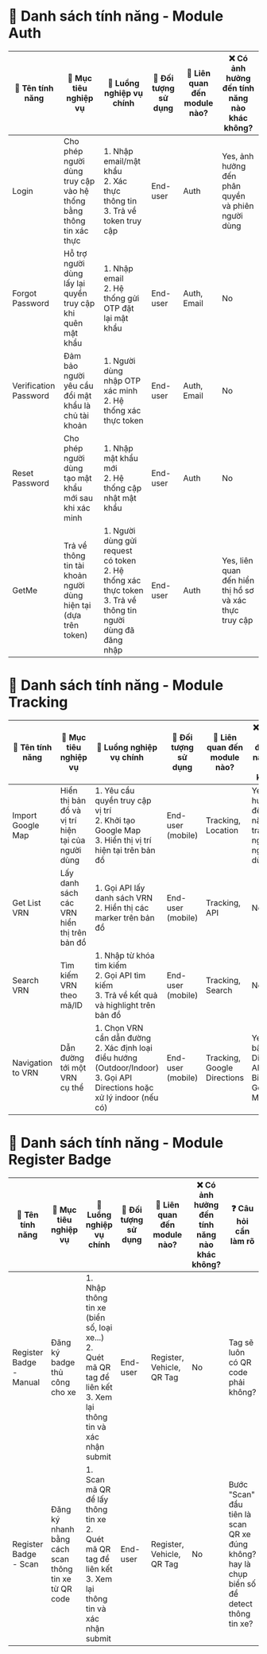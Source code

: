 # 📌 Danh sách tính năng - Module Auth

| 📌 Tên tính năng      | 🎯 Mục tiêu nghiệp vụ                                             | 🧭 Luồng nghiệp vụ chính                                                                                        | 👤 Đối tượng sử dụng | 🧩 Liên quan đến module nào? | ❌ Có ảnh hưởng đến tính năng nào khác không?          |
| --------------------- | ----------------------------------------------------------------- | --------------------------------------------------------------------------------------------------------------- | -------------------- | ---------------------------- | ------------------------------------------------------ |
| Login                 | Cho phép người dùng truy cập vào hệ thống bằng thông tin xác thực | 1. Nhập email/mật khẩu<br>2. Xác thực thông tin<br>3. Trả về token truy cập                                     | End-user             | Auth                         | Yes, ảnh hưởng đến phân quyền và phiên người dùng      |
| Forgot Password       | Hỗ trợ người dùng lấy lại quyền truy cập khi quên mật khẩu        | 1. Nhập email<br>2. Hệ thống gửi OTP đặt lại mật khẩu                                                           | End-user             | Auth, Email                  | No                                                     |
| Verification Password | Đảm bảo người yêu cầu đổi mật khẩu là chủ tài khoản               | 1. Người dùng nhập OTP xác minh<br>2. Hệ thống xác thực token                                                   | End-user             | Auth, Email                  | No                                                     |
| Reset Password        | Cho phép người dùng tạo mật khẩu mới sau khi xác minh             | 1. Nhập mật khẩu mới<br>2. Hệ thống cập nhật mật khẩu                                                           | End-user             | Auth                         | No                                                     |
| GetMe                 | Trả về thông tin tài khoản người dùng hiện tại (dựa trên token)   | 1. Người dùng gửi request có token<br>2. Hệ thống xác thực token<br>3. Trả về thông tin người dùng đã đăng nhập | End-user             | Auth                         | Yes, liên quan đến hiển thị hồ sơ và xác thực truy cập |

# 📌 Danh sách tính năng - Module Tracking

| 📌 Tên tính năng  | 🎯 Mục tiêu nghiệp vụ                             | 🧭 Luồng nghiệp vụ chính                                                                                                      | 👤 Đối tượng sử dụng | 🧩 Liên quan đến module nào? | ❌ Có ảnh hưởng đến tính năng nào khác không?          | ❓ Câu hỏi cần làm rõ                                       |
| ----------------- | ------------------------------------------------- | ----------------------------------------------------------------------------------------------------------------------------- | -------------------- | ---------------------------- | ------------------------------------------------------ | ----------------------------------------------------------- |
| Import Google Map | Hiển thị bản đồ và vị trí hiện tại của người dùng | 1. Yêu cầu quyền truy cập vị trí<br>2. Khởi tạo Google Map<br>3. Hiển thị vị trí hiện tại trên bản đồ                         | End-user (mobile)    | Tracking, Location           | Yes, ảnh hưởng đến hiệu năng và trải nghiệm người dùng | Không có                                                    |
| Get List VRN      | Lấy danh sách các VRN hiển thị trên bản đồ        | 1. Gọi API lấy danh sách VRN<br>2. Hiển thị các marker trên bản đồ                                                            | End-user (mobile)    | Tracking, API                | No                                                     | Lấy toàn bộ danh sách hay theo khu vực người dùng hiện tại? |
| Search VRN        | Tìm kiếm VRN theo mã/ID                           | 1. Nhập từ khóa tìm kiếm<br>2. Gọi API tìm kiếm<br>3. Trả về kết quả và highlight trên bản đồ                                 | End-user (mobile)    | Tracking, Search             | No                                                     |                                                             |
| Navigation to VRN | Dẫn đường tới một VRN cụ thể                      | 1. Chọn VRN cần dẫn đường<br>2. Xác định loại điều hướng (Outdoor/Indoor)<br>3. Gọi API Directions hoặc xử lý indoor (nếu có) | End-user (mobile)    | Tracking, Google Directions  | Yes, cần bật Directions API và Billing với Google Maps | Indoor navigation chưa có biết làm thế nào!!!!!             |

# 📌 Danh sách tính năng - Module Register Badge

| 📌 Tên tính năng        | 🎯 Mục tiêu nghiệp vụ                                | 🧭 Luồng nghiệp vụ chính                                                                                               | 👤 Đối tượng sử dụng | 🧩 Liên quan đến module nào? | ❌ Có ảnh hưởng đến tính năng nào khác không? | ❓ Câu hỏi cần làm rõ                                                                      |
| ----------------------- | ---------------------------------------------------- | ---------------------------------------------------------------------------------------------------------------------- | -------------------- | ---------------------------- | --------------------------------------------- | ------------------------------------------------------------------------------------------ |
| Register Badge - Manual | Đăng ký badge thủ công cho xe                        | 1. Nhập thông tin xe (biển số, loại xe...)<br>2. Quét mã QR tag để liên kết<br>3. Xem lại thông tin và xác nhận submit | End-user             | Register, Vehicle, QR Tag    | No                                            | Tag sẽ luôn có QR code phải không?                                                         |
| Register Badge - Scan   | Đăng ký nhanh bằng cách scan thông tin xe từ QR code | 1. Scan mã QR để lấy thông tin xe<br>2. Quét mã QR tag để liên kết<br>3. Xem lại thông tin và xác nhận submit          | End-user             | Register, Vehicle, QR Tag    | No                                            | Bước "Scan" đầu tiên là scan QR xe đúng không? hay là chụp biển số để detect thông tin xe? |
